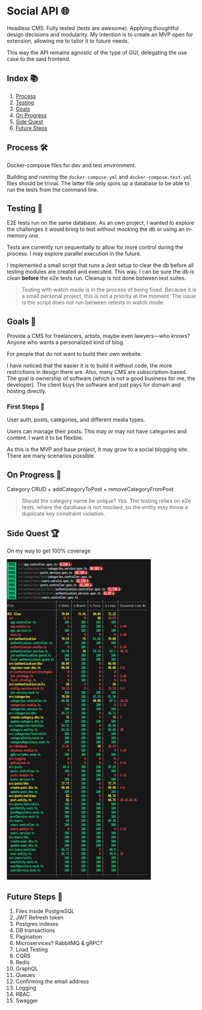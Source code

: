 # Social API 🌐

Headless CMS. Fully tested (tests are awesome). Applying thoughtful design decisions and modularity. My intention is to create an MVP open for extension, allowing me to tailor it to future needs.

This way the API remains agnostic of the type of GUI, delegating the use case to the said frontend.

## Index 📚

1. [Process](#process)
2. [Testing](#testing)
3. [Goals](#goals)
4. [On Progress](#on-progress)
5. [Side Quest](#side-quest)
6. [Future Steps](#future-steps)

## Process 🛠️

Docker-compose files for dev and test environment.

Building and running the `docker-compose.yml` and `docker-compose.test.yml` files should be trivial. The latter file only spins up a database to be able to run the tests from the command line.

## Testing 🧪

E2E tests run on the same database. As an own project, I wanted to explore the challenges it would bring to test without mocking the db or using an in-memory one.

Tests are currently run sequentially to allow for more control during the process. I may explore parallel execution in the future.

I implemented a small script that runs a Jest setup to clear the db before all testing modules are created and executed. This way, I can be sure the db is clean **before** the e2e tests run. Cleanup is not done between test suites.

> Testing with watch mode is in the process of being fixed. Because it is a small personal project, this is not a priority at the moment. The issue is the script does not run between retests in watch mode.

## Goals 🎯

Provide a CMS for freelancers, artists, maybe even lawyers—who knows? Anyone who wants a personalized kind of blog.

For people that do not want to build their own website.

I have noticed that the easier it is to build it without code, the more restrictions in design there are. Also, many CMS are subscription-based. The goal is ownership of software (which is not a good business for me, the developer). The client buys the software and just pays for domain and hosting directly.

### First Steps 🚀

User auth, posts, categories, and different media types.

Users can manage their posts. This may or may not have categories and content. I want it to be flexible.

As this is the MVP and base project, it may grow to a social blogging site. There are many scenarios possible.

## On Progress 🔄

Category CRUD + addCategoryToPost + removeCategoryFromPost

> Should the category name be unique? Yes. The testing relies on e2e tests, where the database is not mocked, so the entity may throw a duplicate key constraint violation.

## Side Quest 🏆

On my way to get 100% coverage

![Coverage screenshot](last-coverage.png)

## Future Steps 🔮

1. Files inside PostgreSQL
2. JWT Refresh token
3. Postgres indexes
4. DB transactions
5. Pagination
6. Microservices? RabbitMQ & gRPC?
7. Load Testing
8. CQRS
9. Redis
10. GraphQL
11. Queues
12. Confirming the email address
13. Logging
14. RBAC
15. Swagger
